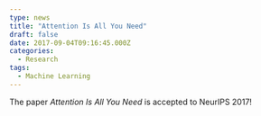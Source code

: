 ```yaml
---
type: news
title: "Attention Is All You Need"
draft: false
date: 2017-09-04T09:16:45.000Z
categories:
  - Research
tags:
  - Machine Learning
---
```

The paper _Attention Is All You Need_ is accepted to NeurIPS 2017!